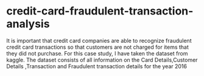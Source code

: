 # credit-card-fraudulent-transaction-analysis
It is important that credit card companies are able to recognize fraudulent credit card transactions so that customers are not charged for items that they did not purchase.
For this case study, I have taken the dataset from kaggle. The dataset consists of all information on the Card Details,Customer Details ,Transaction and Fraudulent transaction details for the year 2016
